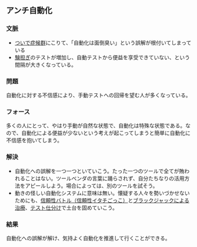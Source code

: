 ## アンチ自動化
### 文脈
* [ついで症候群](Along-the-WaySyndrome.html)にこりて、「自動化は面倒臭い」という誤解が根付いてしまっている
* [験担ぎ](LikeACharm.html)のテストが増加し、自動テストから便益を享受できていない、という間隔が大きくなっている。

### 問題
自動化に対する不信感により、手動テストへの回帰を望む人が多くなっている。

### フォース
多くの人にとって、やはり手動が自然な状態で、自動化は特殊な状態である。なので、自動化による便益が少ないという考えが起こってしまうと簡単に自動化に不信感を抱いてしまう。

### 解決
* 自動化への誤解を一つ一つといていこう。たった一つのツールで全てが賄われることはない。ツールベンダの言葉に踊らされず、自分たちなりの活用方法をアピールしよう。場合によっては、別のツールを試そう。
* 動きの怪しい自動化システムに意味は無い。懐疑する人々を勢いづかせないためにも、[信頼性バトル（信頼性イタチごっこ）](Cat-and-MouseGameofReliability.html)と[ブラックジャックによる治療](QuakAndExpensiveGoodDoctor.html)、[テスト仕分け](TestClassification.html)で土台を固めていこう。

### 結果
自動化への誤解が解け、気持よく自動化を推進して行くことができる。
